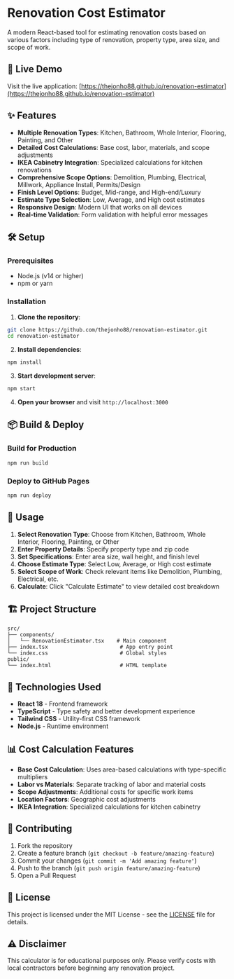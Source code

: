 # Renovation Cost Estimator

A modern React-based tool for estimating renovation costs based on various factors including type of renovation, property type, area size, and scope of work.

## 🚀 Live Demo

Visit the live application: [https://thejonho88.github.io/renovation-estimator](https://thejonho88.github.io/renovation-estimator)

## ✨ Features

- **Multiple Renovation Types**: Kitchen, Bathroom, Whole Interior, Flooring, Painting, and Other
- **Detailed Cost Calculations**: Base cost, labor, materials, and scope adjustments
- **IKEA Cabinetry Integration**: Specialized calculations for kitchen renovations
- **Comprehensive Scope Options**: Demolition, Plumbing, Electrical, Millwork, Appliance Install, Permits/Design
- **Finish Level Options**: Budget, Mid-range, and High-end/Luxury
- **Estimate Type Selection**: Low, Average, and High cost estimates
- **Responsive Design**: Modern UI that works on all devices
- **Real-time Validation**: Form validation with helpful error messages

## 🛠️ Setup

### Prerequisites
- Node.js (v14 or higher)
- npm or yarn

### Installation

1. **Clone the repository**:
```bash
git clone https://github.com/thejonho88/renovation-estimator.git
cd renovation-estimator
```

2. **Install dependencies**:
```bash
npm install
```

3. **Start development server**:
```bash
npm start
```

4. **Open your browser** and visit `http://localhost:3000`

## 📦 Build & Deploy

### Build for Production
```bash
npm run build
```

### Deploy to GitHub Pages
```bash
npm run deploy
```

## 🎯 Usage

1. **Select Renovation Type**: Choose from Kitchen, Bathroom, Whole Interior, Flooring, Painting, or Other
2. **Enter Property Details**: Specify property type and zip code
3. **Set Specifications**: Enter area size, wall height, and finish level
4. **Choose Estimate Type**: Select Low, Average, or High cost estimate
5. **Select Scope of Work**: Check relevant items like Demolition, Plumbing, Electrical, etc.
6. **Calculate**: Click "Calculate Estimate" to view detailed cost breakdown

## 🏗️ Project Structure

```
src/
├── components/
│   └── RenovationEstimator.tsx    # Main component
├── index.tsx                       # App entry point
└── index.css                       # Global styles
public/
└── index.html                      # HTML template
```

## 🎨 Technologies Used

- **React 18** - Frontend framework
- **TypeScript** - Type safety and better development experience
- **Tailwind CSS** - Utility-first CSS framework
- **Node.js** - Runtime environment

## 📊 Cost Calculation Features

- **Base Cost Calculation**: Uses area-based calculations with type-specific multipliers
- **Labor vs Materials**: Separate tracking of labor and material costs
- **Scope Adjustments**: Additional costs for specific work items
- **Location Factors**: Geographic cost adjustments
- **IKEA Integration**: Specialized calculations for kitchen cabinetry

## 🤝 Contributing

1. Fork the repository
2. Create a feature branch (`git checkout -b feature/amazing-feature`)
3. Commit your changes (`git commit -m 'Add amazing feature'`)
4. Push to the branch (`git push origin feature/amazing-feature`)
5. Open a Pull Request

## 📄 License

This project is licensed under the MIT License - see the [LICENSE](LICENSE) file for details.

## ⚠️ Disclaimer

This calculator is for educational purposes only. Please verify costs with local contractors before beginning any renovation project. 